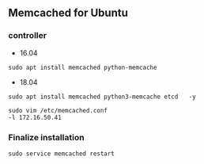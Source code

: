 ## Memcached for Ubuntu

### controller
* 16.04
```shell
sudo apt install memcached python-memcache
```

* 18.04
```shell
sudo apt install memcached python3-memcache etcd   -y 
```
```shell
sudo vim /etc/memcached.conf
-l 172.16.50.41
```
### Finalize installation
```shell
sudo service memcached restart
```